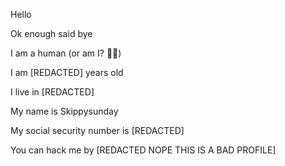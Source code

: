 Hello

Ok enough said bye

I am a human (or am I? 👁⃤)

I am [REDACTED] years old

I live in [REDACTED]

My name is Skippysunday

My social security number is [REDACTED]

You can hack me by [REDACTED NOPE THIS IS A BAD PROFILE]

